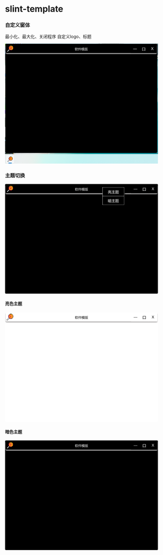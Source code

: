 # slint-template

### 自定义窗体

最小化、最大化、关闭程序
自定义logo、标题

![界面](images/ui.png)


### 主题切换

![界面](images/switch.png)

#### 亮色主题

![界面](images/bright.png)


#### 暗色主题

![界面](images/dark.png)